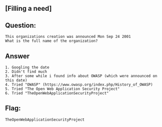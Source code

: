 [Filling a need]
---
Question:
---
	This organizations creation was announced Mon Sep 24 2001
	What is the full name of the organization?


Answer
---
	1. Googling the date
	2. Didn't find much
	3. After some while i found info about OWASP (which were announced on this date)
	4. Tried "OWASP" (https://www.owasp.org/index.php/History_of_OWASP)
	5. Tried "The Open Web Application Security Project"
	6. Tried "TheOpenWebApplicationSecurityProject"

Flag:
---
	TheOpenWebApplicationSecurityProject
